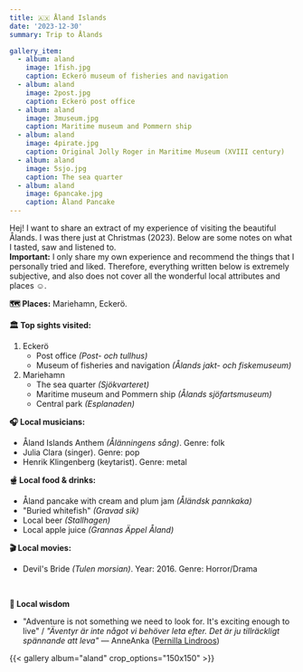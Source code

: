 ```yaml
---
title: 🇦🇽 Åland Islands 
date: '2023-12-30'
summary: Trip to Ålands

gallery_item:
  - album: aland
    image: 1fish.jpg
    caption: Eckerö museum of fisheries and navigation
  - album: aland
    image: 2post.jpg
    caption: Eckerö post office
  - album: aland
    image: 3museum.jpg
    caption: Maritime museum and Pommern ship
  - album: aland
    image: 4pirate.jpg
    caption: Original Jolly Roger in Maritime Museum (XVIII century)
  - album: aland
    image: 5sjo.jpg
    caption: The sea quarter
  - album: aland
    image: 6pancake.jpg
    caption: Åland Pancake
---
```

Hej! I want to share an extract of my experience of visiting the beautiful Ålands. I was there just at Christmas (2023). Below are some notes on what I tasted, saw and listened to.<br>
<b>Important:</b> I only share my own experience and recommend the things that I personally tried and liked. Therefore, everything written below is extremely subjective, and also does not cover all the wonderful local attributes and places ☺️.

<b>🗺 Places:</b> Mariehamn, Eckerö.<br>

<b>🏛 Top sights visited: </b>
1. Eckerö
    - Post office <i>(Post- och tullhus)</i>
    - Museum of fisheries and navigation <i>(Ålands jakt- och fiskemuseum)</i>
2. Mariehamn
    - The sea quarter <i>(Sjökvarteret)</i>
    - Maritime museum and Pommern ship <i>(Ålands sjöfartsmuseum)</i>
    - Central park <i>(Esplanaden)</i>



<b>🎧 Local musicians: </b>
- Åland Islands Anthem <i>(Ålänningens sång)</i>. Genre: folk 
- Julia Clara (singer). Genre: pop
- Henrik Klingenberg (keytarist). Genre: metal


<b>🫕 Local food & drinks: </b>
- Åland pancake with cream and plum jam <i>(Åländsk pannkaka)</i>
- "Buried whitefish" <i>(Gravad sik)</i>
- Local beer <i>(Stallhagen)</i>
- Local apple juice <i>(Grannas Äppel Åland)</i>



<b>🎬 Local movies:</b>
- Devil's Bride <i>(Tulen morsian)</i>. Year: 2016. Genre: Horror/Drama
<br>

<b>🦉 Local wisdom</b>
- "Adventure is not something we need to look for. It's exciting enough to live" / <i>"Äventyr är inte något vi behöver leta efter. Det är ju tillräckligt spännande att leva"</i> — AnneAnka (<a href = "https://www.pernillalindroos.com/">Pernilla Lindroos</a>)

{{< gallery album="aland" crop_options="150x150" >}}
   

